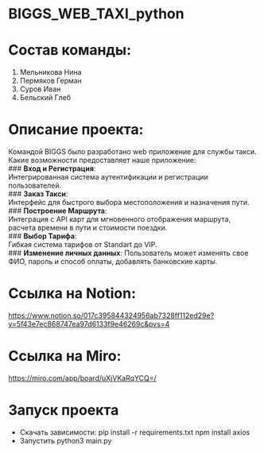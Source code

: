 # BIGGS_WEB_TAXI_python

# Состав команды:
1. Мельникова Нина 
2. Пермяков Герман
3. Суров Иван
4. Бельский Глеб

# Описание проекта:

Командой BIGGS было разработано web приложение для службы такси.
Какие возможности предоставляет наше приложение:  
    ### **Вход и Регистрация**:  
    Интегрированная система аутентификации и регистрации пользователей.  
    ### **Заказ Такси**:  
    Интерфейс для быстрого выбора местоположения и назначения пути.  
    ### **Построение Маршрута**:  
    Интеграция с API карт для мгновенного отображения маршрута, расчета времени в пути и стоимости поездки.  
    ### **Выбор Тарифа**:  
    Гибкая система тарифов от Standart до VIP.  
    ### **Изменение личных данных**: 
    Пользователь может изменять свое ФИО, пароль и способ оплаты, добавлять банковские карты.  

# Ссылка на Notion:
https://www.notion.so/017c395844324956ab7328ff112ed29e?v=5f43e7ec868747ea97d6133f9e46269c&pvs=4

# Ссылка на Miro:
https://miro.com/app/board/uXjVKaRqYCQ=/

# Запуск проекта 

- Скачать зависимости: 
    pip install -r requirements.txt
    npm install axios
- Запустить python3 main.py
